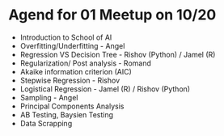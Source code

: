 # Agend for 01 Meetup on 10/20

* Introduction to School of AI
* Overfitting/Underfitting - Angel
* Regression VS Decision Tree - Rishov (Python) / Jamel (R) 
* Regularization/ Post analysis - Romand 
* Akaike information criterion (AIC)
* Stepwise Regression - Rishov
* Logistical Regression - Jamel (R) / Rishov (Python) 
* Sampling - Angel
* Principal Components Analysis
* AB Testing, Baysien Testing
* Data Scrapping

